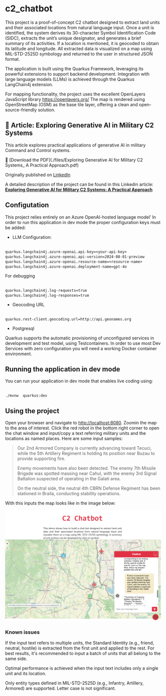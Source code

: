# c2_chatbot

  
  

This project is a proof-of-concept C2 chatbot designed to extract land units and their associated locations from natural language input. Once a unit is identified, the system derives its 30-character Symbol Identification Code (SIDC), extracts the unit’s unique designator, and generates a brief summary of its activities. If a location is mentioned, it is geocoded to obtain its latitude and longitude. All extracted data is visualized on a map using MIL-STD-2525D symbology and returned to the user in structured JSON format.

  

The application is built using the Quarkus Framework, leveraging its powerful extensions to support backend development. Integration with large language models (LLMs) is achieved through the Quarkus LangChain4j extension.

  

  

For mapping functionality, the project uses the excellent OpenLayers JavaScript library <https://openlayers.org/> The map is rendered using OpenStreetMap (OSM) as the base tile layer, offering a clean and open-source-friendly solution.

## 📄 Article: Exploring Generative AI in Military C2 Systems

This article explores practical applications of generative AI in military Command and Control systems.

🔗 [Download the PDF](./files/Exploring Generative AI for Military C2 Systems_ A Practical Approach.pdf)

Originally published on [LinkedIn](https://www.linkedin.com/pulse/exploring-generative-ai-military-c2-systems-practical-traian-nicula-idf0f)


A detailed description of the project can be found in this Linkedin article: **[Exploring Generative AI for Military C2 Systems: A Practical Approach](https://www.linkedin.com/pulse/exploring-generative-ai-military-c2-systems-practical-traian-nicula-idf0f)**

  

## Configutation

  

  

This project relies entirely on an Azure OpenAI-hosted language model’ In order to run this application in dev mode the proper configuration keys must be added:

  

- LLM Configuration:

```shell script

quarkus.langchain4j.azure-openai.api-key=<your-api-key>
quarkus.langchain4j.azure-openai.api-version=2024-08-01-preview
quarkus.langchain4j.azure-openai.resource-name=<resource-name>
quarkus.langchain4j.azure-openai.deployment-name=gpt-4o

```

  

For debugging

```shell script

quarkus.langchain4j.log-requests=true
quarkus.langchain4j.log-responses=true

```

  

- Geocoding URL

```shell script

quarkus.rest-client.geocoding.url=http://api.geonames.org

```

  

- Postgresql

  

Quarkus supports the automatic provisioning of unconfigured services in development and test model, using Testcontainers. In order to use most Dev Services with zero configuration you will need a working Docker container environment.
 
  

## Running the application in dev mode

You can run your application in dev mode that enables live coding using:
  

```shell script

./mvnw  quarkus:dev

```
 

## Using the project

Open your browser and navigate to <http://localhost:8080>. Zoomin the map to the area of interest. Click the red robot in the bottom right corner to open the chat window and input/copy a text referring military units and the locations as named places.
Here are some input samples:

> Our 2nd Armored Company is currently advancing toward Tecuci, while the 5th Artillery Regiment is holding its position near Buzau to provide supporting fire. 
> 
> Enemy movements have also been detected. The enemy 7th Missile Brigade was spotted massing near Cahul, with the enemy 3rd Signal Battalion suspected of operating in the Galati area.
> 
> On the neutral side, the neutral 4th CBRN Defense Regiment has been stationed in Braila, conducting stability operations.

With this inputs the map looks like in the image below:

![C2 Chatbot](files/c2_chatbot.png)


### Known issues

If the input text refers to multiple units, the Standard Identity (e.g., friend, neutral, hostile) is extracted from the first unit and applied to the rest. For best results, it's recommended to input a batch of units that all belong to the same side.

Optimal performance is achieved when the input text includes only a single unit and its location.

Only entity types defined in MIL-STD-2525D (e.g., Infantry, Artillery, Armored) are supported. Letter case is not significant.
